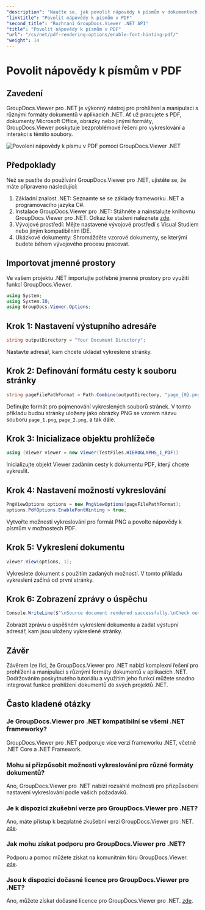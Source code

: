 ```yaml
---
"description": "Naučte se, jak povolit nápovědy k písmům v dokumentech PDF pomocí GroupDocs.Viewer pro .NET. Pro bezproblémovou integraci postupujte podle našeho podrobného návodu."
"linktitle": "Povolit nápovědy k písmům v PDF"
"second_title": "Rozhraní GroupDocs.Viewer .NET API"
"title": "Povolit nápovědy k písmům v PDF"
"url": "/cs/net/pdf-rendering-options/enable-font-hinting-pdf/"
"weight": 14
---
```


# Povolit nápovědy k písmům v PDF

## Zavedení
GroupDocs.Viewer pro .NET je výkonný nástroj pro prohlížení a manipulaci s různými formáty dokumentů v aplikacích .NET. Ať už pracujete s PDF, dokumenty Microsoft Office, obrázky nebo jinými formáty, GroupDocs.Viewer poskytuje bezproblémové řešení pro vykreslování a interakci s těmito soubory.

![Povolení nápovědy k písmu v PDF pomocí GroupDocs.Viewer .NET](/viewer/pdf-rendering-options/enable-font-hinting-in-pdf.png)

## Předpoklady
Než se pustíte do používání GroupDocs.Viewer pro .NET, ujistěte se, že máte připraveno následující:
1. Základní znalost .NET: Seznamte se se základy frameworku .NET a programovacího jazyka C#.
2. Instalace GroupDocs.Viewer pro .NET: Stáhněte a nainstalujte knihovnu GroupDocs.Viewer pro .NET. Odkaz ke stažení naleznete [zde](https://releases.groupdocs.com/viewer/net/).
3. Vývojové prostředí: Mějte nastavené vývojové prostředí s Visual Studiem nebo jiným kompatibilním IDE.
4. Ukázkové dokumenty: Shromážděte vzorové dokumenty, se kterými budete během vývojového procesu pracovat.

## Importovat jmenné prostory
Ve vašem projektu .NET importujte potřebné jmenné prostory pro využití funkcí GroupDocs.Viewer.

```csharp
using System;
using System.IO;
using GroupDocs.Viewer.Options;
```
## Krok 1: Nastavení výstupního adresáře
```csharp
string outputDirectory = "Your Document Directory";
```
Nastavte adresář, kam chcete ukládat vykreslené stránky.
## Krok 2: Definování formátu cesty k souboru stránky
```csharp
string pageFilePathFormat = Path.Combine(outputDirectory, "page_{0}.png");
```
Definujte formát pro pojmenování vykreslených souborů stránek. V tomto příkladu budou stránky uloženy jako obrázky PNG se vzorem názvu souboru `page_1.png`, `page_2.png`, a tak dále.
## Krok 3: Inicializace objektu prohlížeče
```csharp
using (Viewer viewer = new Viewer(TestFiles.HIEROGLYPHS_1_PDF))
```
Inicializujte objekt Viewer zadáním cesty k dokumentu PDF, který chcete vykreslit.
## Krok 4: Nastavení možností vykreslování
```csharp
PngViewOptions options = new PngViewOptions(pageFilePathFormat);
options.PdfOptions.EnableFontHinting = true;
```
Vytvořte možnosti vykreslování pro formát PNG a povolte nápovědy k písmům v možnostech PDF.
## Krok 5: Vykreslení dokumentu
```csharp
viewer.View(options, 1);
```
Vykreslete dokument s použitím zadaných možností. V tomto příkladu vykreslení začíná od první stránky.
## Krok 6: Zobrazení zprávy o úspěchu
```csharp
Console.WriteLine($"\nSource document rendered successfully.\nCheck output in {outputDirectory}.");
```
Zobrazit zprávu o úspěšném vykreslení dokumentu a zadat výstupní adresář, kam jsou uloženy vykreslené stránky.

## Závěr
Závěrem lze říci, že GroupDocs.Viewer pro .NET nabízí komplexní řešení pro prohlížení a manipulaci s různými formáty dokumentů v aplikacích .NET. Dodržováním poskytnutého tutoriálu a využitím jeho funkcí můžete snadno integrovat funkce prohlížení dokumentů do svých projektů .NET.
## Často kladené otázky
### Je GroupDocs.Viewer pro .NET kompatibilní se všemi .NET frameworky?
GroupDocs.Viewer pro .NET podporuje více verzí frameworku .NET, včetně .NET Core a .NET Framework.
### Mohu si přizpůsobit možnosti vykreslování pro různé formáty dokumentů?
Ano, GroupDocs.Viewer pro .NET nabízí rozsáhlé možnosti pro přizpůsobení nastavení vykreslování podle vašich požadavků.
### Je k dispozici zkušební verze pro GroupDocs.Viewer pro .NET?
Ano, máte přístup k bezplatné zkušební verzi GroupDocs.Viewer pro .NET. [zde](https://releases.groupdocs.com/).
### Jak mohu získat podporu pro GroupDocs.Viewer pro .NET?
Podporu a pomoc můžete získat na komunitním fóru GroupDocs.Viewer. [zde](https://forum.groupdocs.com/c/viewer/9).
### Jsou k dispozici dočasné licence pro GroupDocs.Viewer pro .NET?
Ano, můžete získat dočasné licence pro GroupDocs.Viewer pro .NET. [zde](https://purchase.groupdocs.com/temporary-license/).